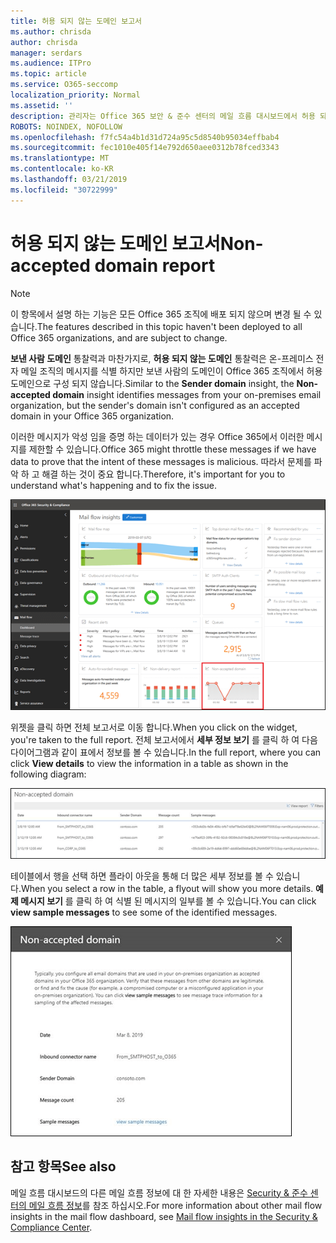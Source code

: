 ```yaml
---
title: 허용 되지 않는 도메인 보고서
ms.author: chrisda
author: chrisda
manager: serdars
ms.audience: ITPro
ms.topic: article
ms.service: O365-seccomp
localization_priority: Normal
ms.assetid: ''
description: 관리자는 Office 365 보안 & 준수 센터의 메일 흐름 대시보드에서 허용 되지 않는 도메인 보고서에 대해 알아볼 수 있습니다.
ROBOTS: NOINDEX, NOFOLLOW
ms.openlocfilehash: f7fc54a4b1d31d724a95c5d8540b95034effbab4
ms.sourcegitcommit: fec1010e405f14e792d650aee0312b78fced3343
ms.translationtype: MT
ms.contentlocale: ko-KR
ms.lasthandoff: 03/21/2019
ms.locfileid: "30722999"
---
```

# <a name="non-accepted-domain-report"></a><span data-ttu-id="712c1-103">허용 되지 않는 도메인 보고서</span><span class="sxs-lookup"><span data-stu-id="712c1-103">Non-accepted domain report</span></span>

> [!NOTE]
> <span data-ttu-id="712c1-104">이 항목에서 설명 하는 기능은 모든 Office 365 조직에 배포 되지 않으며 변경 될 수 있습니다.</span><span class="sxs-lookup"><span data-stu-id="712c1-104">The features described in this topic haven't been deployed to all Office 365 organizations, and are subject to change.</span></span>

<span data-ttu-id="712c1-105">**보낸 사람 도메인** 통찰력과 마찬가지로, **허용 되지 않는 도메인** 통찰력은 온-프레미스 전자 메일 조직의 메시지를 식별 하지만 보낸 사람의 도메인이 Office 365 조직에서 허용 도메인으로 구성 되지 않습니다.</span><span class="sxs-lookup"><span data-stu-id="712c1-105">Similar to the **Sender domain** insight, the **Non-accepted domain** insight identifies messages from your on-premises email organization, but the sender's domain isn't configured as an accepted domain in your Office 365 organization.</span></span>

<span data-ttu-id="712c1-106">이러한 메시지가 악성 임을 증명 하는 데이터가 있는 경우 Office 365에서 이러한 메시지를 제한할 수 있습니다.</span><span class="sxs-lookup"><span data-stu-id="712c1-106">Office 365 might throttle these messages if we have data to prove that the intent of these messages is malicious.</span></span> <span data-ttu-id="712c1-107">따라서 문제를 파악 하 고 해결 하는 것이 중요 합니다.</span><span class="sxs-lookup"><span data-stu-id="712c1-107">Therefore, it's important for you to understand what's happening and to fix the issue.</span></span>

![Office 365 Security & 준수 센터의 메일 흐름 대시보드에 허용 되지 않는 도메인 보고서가 있습니다.](media/non-accepted-domain-report-selected.png)

<span data-ttu-id="712c1-109">위젯을 클릭 하면 전체 보고서로 이동 합니다.</span><span class="sxs-lookup"><span data-stu-id="712c1-109">When you click on the widget, you're taken to the full report.</span></span> <span data-ttu-id="712c1-110">전체 보고서에서 **세부 정보 보기** 를 클릭 하 여 다음 다이어그램과 같이 표에서 정보를 볼 수 있습니다.</span><span class="sxs-lookup"><span data-stu-id="712c1-110">In the full report, where you can click **View details** to view the information in a table as shown in the following diagram:</span></span>

![허용 되지 않는 도메인 보고서의 정보 테이블 보기](media/non-accepted-domain-report-view-details.png)

<span data-ttu-id="712c1-112">테이블에서 행을 선택 하면 플라이 아웃을 통해 더 많은 세부 정보를 볼 수 있습니다.</span><span class="sxs-lookup"><span data-stu-id="712c1-112">When you select a row in the table, a flyout will show you more details.</span></span> <span data-ttu-id="712c1-113">**예제 메시지 보기** 를 클릭 하 여 식별 된 메시지의 일부를 볼 수 있습니다.</span><span class="sxs-lookup"><span data-stu-id="712c1-113">You can click **view sample messages** to see some of the identified messages.</span></span>

![허용 되지 않는 도메인 보고서의 세부 정보 테이블에서 행 선택](media/non-accepted-domain-report-select-row-in-table.png)

## <a name="see-also"></a><span data-ttu-id="712c1-115">참고 항목</span><span class="sxs-lookup"><span data-stu-id="712c1-115">See also</span></span>

<span data-ttu-id="712c1-116">메일 흐름 대시보드의 다른 메일 흐름 정보에 대 한 자세한 내용은 [Security & 준수 센터의 메일 흐름 정보](mail-flow-insights-v2.md)를 참조 하십시오.</span><span class="sxs-lookup"><span data-stu-id="712c1-116">For more information about other mail flow insights in the mail flow dashboard, see [Mail flow insights in the Security & Compliance Center](mail-flow-insights-v2.md).</span></span>

